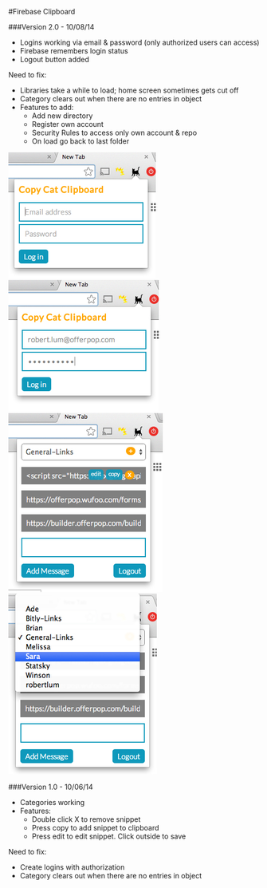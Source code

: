 #Firebase Clipboard

###Version 2.0 - 10/08/14
- Logins working via email & password (only authorized users can access)
- Firebase remembers login status
- Logout button added

Need to fix:
- Libraries take a while to load; home screen sometimes gets cut off
- Category clears out when there are no entries in object
- Features to add:
  - Add new directory
  - Register own account
  - Security Rules to access only own account & repo
  - On load go back to last folder

![alt tag](screenshots/login_blank.jpg)
![alt tag](screenshots/login_screen.jpg)
![alt tag](screenshots/repo_screen.jpg)
![alt tag](screenshots/dropdown.jpg)

###Version 1.0 - 10/06/14
- Categories working
- Features:
  - Double click X to remove snippet
  - Press copy to add snippet to clipboard
  - Press edit to edit snippet. Click outside to save

Need to fix:
- Create logins with authorization
- Category clears out when there are no entries in object

